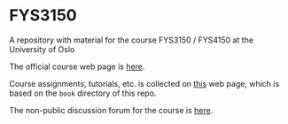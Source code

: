 # FYS3150
A repository with material for the course FYS3150 / FYS4150 at the University of Oslo

The official course web page is [here](https://www.uio.no/studier/emner/matnat/fys/FYS3150/index-eng.html).

Course assignments, tutorials, etc. is collected on [this](https://anderkve.github.io/FYS3150/intro.html) web page, which is based on the `book` directory of this repo.

The non-public discussion forum for the course is [here](https://github.uio.no/anderkve/FYS3150-forum/issues).
